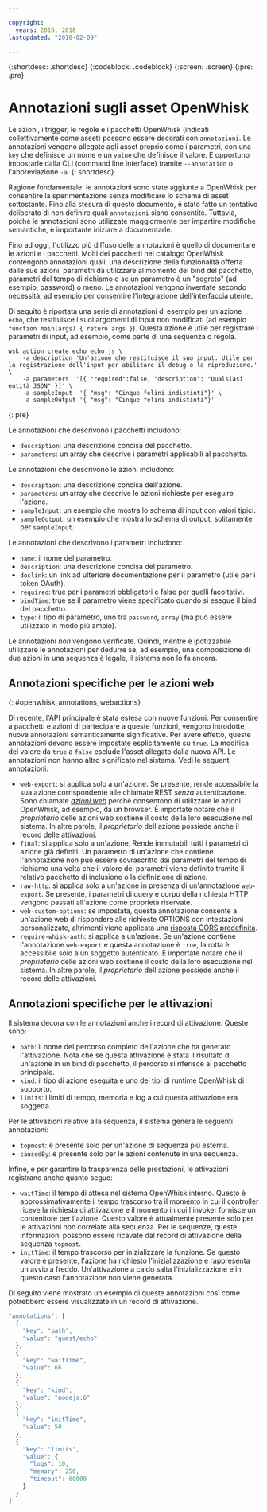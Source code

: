 ```yaml
---

copyright:
  years: 2016, 2018
lastupdated: "2018-02-09"

---
```


{:shortdesc: .shortdesc}
{:codeblock: .codeblock}
{:screen: .screen}
{:pre: .pre}

# Annotazioni sugli asset OpenWhisk

Le azioni, i trigger, le regole e i pacchetti OpenWhisk (indicati collettivamente come asset) possono essere decorati con `annotazioni`. Le annotazioni vengono allegate agli asset proprio come i parametri, con una `key` che definisce un nome e un `value` che definisce il valore. È opportuno impostarle dalla CLI (command line interface) tramite `--annotation` o l'abbreviazione `-a`.
{: shortdesc}

Ragione fondamentale: le annotazioni sono state aggiunte a OpenWhisk per consentire la sperimentazione senza modificare lo schema di asset sottostante. Fino alla stesura di questo documento, è stato fatto un tentativo deliberato di non definire quali `annotazioni` siano consentite. Tuttavia, poiché le annotazioni sono utilizzate maggiormente per impartire modifiche semantiche, è importante iniziare a documentarle.

Fino ad oggi, l'utilizzo più diffuso delle annotazioni è quello di documentare le azioni e i pacchetti. Molti dei pacchetti nel catalogo OpenWhisk contengono annotazioni quali: una descrizione della funzionalità offerta dalle sue azioni, parametri da utilizzare al momento del bind del pacchetto, parametri del tempo di richiamo o se un parametro è un "segreto" (ad esempio, password) o meno. Le annotazioni vengono inventate secondo necessità, ad esempio per consentire l'integrazione dell'interfaccia utente.

Di seguito è riportata una serie di annotazioni di esempio per un'azione `echo`, che restituisce i suoi argomenti di input non modificati (ad esempio `function main(args) { return args }`). Questa azione è utile per registrare i parametri di input, ad esempio, come parte di una sequenza o regola.

```
wsk action create echo echo.js \
    -a description 'Un'azione che restituisce il suo input. Utile per la registrazione dell'input per abilitare il debug o la riproduzione.' \
    -a parameters  '[{ "required":false, "description": "Qualsiasi entità JSON" }]' \
    -a sampleInput  '{ "msg": "Cinque felini indistinti"}' \
    -a sampleOutput '{ "msg": "Cinque felini indistinti"}'
```
{: pre}

Le annotazioni che descrivono i pacchetti includono:

- `description`: una descrizione concisa del pacchetto.
- `parameters`: un array che descrive i parametri applicabili al pacchetto.

Le annotazioni che descrivono le azioni includono:

- `description`: una descrizione concisa dell'azione.
- `parameters`: un array che descrive le azioni richieste per eseguire l'azione.
- `sampleInput`: un esempio che mostra lo schema di input con valori tipici.
- `sampleOutput`: un esempio che mostra lo schema di output, solitamente per `sampleInput`.

Le annotazioni che descrivono i parametri includono:

- `name`: il nome del parametro.
- `description`: una descrizione concisa del parametro.
- `doclink`: un link ad ulteriore documentazione per il parametro (utile per i token OAuth).
- `required`: true per i parametri obbligatori e false per quelli facoltativi.
- `bindTime`: true se il parametro viene specificato quando si esegue il bind del pacchetto.
- `type`: il tipo di parametro, uno tra `password`, `array` (ma può essere utilizzato in modo più ampio).

Le annotazioni _non_ vengono verificate. Quindi, mentre è ipotizzabile utilizzare le annotazioni per dedurre se, ad esempio, una composizione di due azioni in una sequenza è legale, il sistema non lo fa ancora.

## Annotazioni specifiche per le azioni web
{: #openwhisk_annotations_webactions}

Di recente, l'API principale è stata estesa con nuove funzioni. Per consentire a pacchetti e azioni di partecipare a queste funzioni, vengono introdotte nuove annotazioni semanticamente significative. Per avere effetto, queste annotazioni devono essere impostate esplicitamente su `true`. La modifica del valore da `true` a `false` esclude l'asset allegato dalla nuova API. Le annotazioni non hanno altro significato nel sistema. Vedi le seguenti annotazioni:

- `web-export`: si applica solo a un'azione. Se presente, rende accessibile la sua azione corrispondente alle chiamate REST _senza_ autenticazione. Sono chiamate [_azioni web_](openwhisk_webactions.html) perché consentono di utilizzare le azioni OpenWhisk, ad esempio, da un browser. È importate notare che il _proprietario_ delle azioni web sostiene il costo della loro esecuzione nel sistema. In altre parole, il _proprietario_ dell'azione possiede anche il record delle attivazioni.
- `final`: si applica solo a un'azione. Rende immutabili tutti i parametri di azione già definiti. Un parametro di un'azione che contiene l'annotazione non può essere sovrascritto dai parametri del tempo di richiamo una volta che il valore dei parametri viene definito tramite il relativo pacchetto di inclusione o la definizione di azione.
- `raw-http`: si applica solo a un'azione in presenza di un'annotazione `web-export`. Se presente, i parametri di query e corpo della richiesta HTTP vengono passati all'azione come proprietà riservate.
- `web-custom-options`: se impostata, questa annotazione consente a un'azione web di rispondere alle richieste OPTIONS con intestazioni personalizzate, altrimenti viene applicata una [risposta CORS predefinita](openwhisk_webactions.html#options-requests).
- `require-whisk-auth`: si applica a un'azione. Se un'azione contiene l'annotazione `web-export` e questa annotazione è `true`, la rotta è accessibile solo a un soggetto autenticato. È importate notare che il _proprietario_ delle azioni web sostiene il costo della loro esecuzione nel sistema. In altre parole, il _proprietario_ dell'azione possiede anche il record delle attivazioni.

## Annotazioni specifiche per le attivazioni

Il sistema decora con le annotazioni anche i record di attivazione. Queste sono:

- `path`: il nome del percorso completo dell'azione che ha generato l'attivazione. Nota che se questa attivazione è stata il risultato di un'azione in un bind di pacchetto, il percorso si riferisce al pacchetto principale.
- `kind`: il tipo di azione eseguita e uno dei tipi di runtime OpenWhisk di supporto.
- `limits`: i limiti di tempo, memoria e log a cui questa attivazione era soggetta.

Per le attivazioni relative alla sequenza, il sistema genera le seguenti annotazioni:

- `topmost`: è presente solo per un'azione di sequenza più esterna.
- `causedBy`: è presente solo per le azioni contenute in una sequenza.

Infine, e per garantire la trasparenza delle prestazioni, le attivazioni registrano anche quanto segue:

- `waitTime`: il tempo di attesa nel sistema OpenWhisk interno. Questo è approssimativamente il tempo trascorso tra il momento in cui il controller riceve la richiesta di attivazione e il momento in cui l'invoker fornisce un contenitore per l'azione. Questo valore è attualmente presente solo per le attivazioni non correlate alla sequenza. Per le sequenze, queste informazioni possono essere ricavate dal record di attivazione della sequenza `topmost`.
- `initTime`: il tempo trascorso per inizializzare la funzione. Se questo valore è presente, l'azione ha richiesto l'inizializzazione e rappresenta un avvio a freddo. Un'attivazione a caldo salta l'inizializzazione e in questo caso l'annotazione non viene generata.

Di seguito viene mostrato un esempio di queste annotazioni così come potrebbero essere visualizzate in un record di attivazione.

```javascript
"annotations": [
  {
    "key": "path",
    "value": "guest/echo"
  },
  {
    "key": "waitTime",
    "value": 66
  },
  {
    "key": "kind",
    "value": "nodejs:6"
  },
  {
    "key": "initTime",
    "value": 50
  },
  {
    "key": "limits",
    "value": {
      "logs": 10,
      "memory": 256,
      "timeout": 60000
    }
  }
]
```
